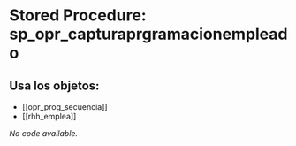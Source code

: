# Stored Procedure: sp_opr_capturaprgramacionempleado

## Usa los objetos:
- [[opr_prog_secuencia]]
- [[rhh_emplea]]

*No code available.*
